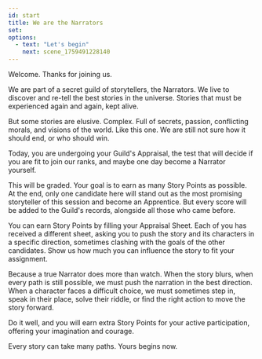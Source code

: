 ```yaml
---
id: start
title: We are the Narrators
set:
options:
  - text: "Let's begin"
    next: scene_1759491228140
---
```


Welcome. Thanks for joining us.

We are part of a secret guild of storytellers, the Narrators.
We live to discover and re-tell the best stories in the universe.
Stories that must be experienced again and again, kept alive.

But some stories are elusive. Complex.
Full of secrets, passion, conflicting morals, and visions of the world.
Like this one.
We are still not sure how it should end, or who should win.

Today, you are undergoing your Guild's Appraisal, the test that will decide if you are fit to join our ranks, and maybe one day become a Narrator yourself.

This will be graded.
Your goal is to earn as many Story Points as possible.
At the end, only one candidate here will stand out as the most promising storyteller of this session and become an Apprentice.
But every score will be added to the Guild's records, alongside all those who came before.

You can earn Story Points by filling your Appraisal Sheet.
Each of you has received a different sheet, asking you to push the story and its characters in a specific direction, sometimes clashing with the goals of the other candidates.
Show us how much you can influence the story to fit your assignment.

Because a true Narrator does more than watch.
When the story blurs, when every path is still possible, we must push the narration in the best direction.
When a character faces a difficult choice, we must sometimes step in, speak in their place, solve their riddle, or find the right action to move the story forward.

Do it well, and you will earn extra Story Points for your active participation, offering your imagination and courage.

Every story can take many paths.
Yours begins now.